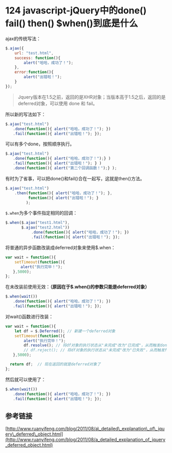 # 124 javascript-jQuery中的done\(\) fail\(\) then\(\) $when\(\)到底是什么

ajax的传统写法：

```javascript
$.ajax({
    url: "test.html",
    success: function(){
        alert("哈哈，成功了！");
    },
    error:function(){
        alert("出错啦！");
    }
});
```

> Jquery版本在1.5之前，返回的是XHR对象；当版本高于1.5之后，返回的是deferred对象，可以使用 done 和 fail。

所以新的写法如下：

```javascript
$.ajax("test.html")
　　.done(function(){ alert("哈哈，成功了！"); })
　　.fail(function(){ alert("出错啦！"); });
```

可以有多个done，按照顺序执行。

```javascript
$.ajax("test.html")
　　.done(function(){ alert("哈哈，成功了！");} )
　　.fail(function(){ alert("出错啦！"); } )
　　.done(function(){ alert("第二个回调函数！");} );
```

有时为了省事，可以把done\(\)和fail\(\)合在一起写，这就是then\(\)方法。

```javascript
$.ajax("test.html")
    .then(function(){ alert("哈哈，成功了！"); },
          function(){ alert("出错啦！"); }
         );
```

`$.when`为多个事件指定相同的回调：

```javascript
$.when($.ajax("test1.html"), 
       $.ajax("test2.html"))
　　        .done(function(){ alert("哈哈，成功了！"); })
　　        .fail(function(){ alert("出错啦！"); });
```

将普通的异步函数改装成deferred对象来使用$.when：

```javascript
var wait = function(){
    setTimeout(function(){
　　　　alert("执行完毕！");
　　},5000);
};
```

在未改装前使用无效：**（原因在于$.when\(\)的参数只能是deferred对象）**

```javascript
$.when(wait())
　　.done(function(){ alert("哈哈，成功了！"); })
　　.fail(function(){ alert("出错啦！"); });
```

对wait\(\)函数进行改装：

```javascript
var wait = function(){
    let df = $.Deferred(); // 新建一个deferred对象
    setTimeout(function(){
        alert("执行完毕！");
        df.resolve(); // 将df对象的执行状态从"未完成"改为"已完成"，从而触发done()方法。
        // df.reject(); // 将df对象的执行状态从"未完成"改为"已失败"，从而触发fail()方法。
　　},5000);

  return df;  // 现在返回的就是deferred对象了
};
```

然后就可以使用了：

```javascript
$.when(wait())
　　.done(function(){ alert("哈哈，成功了！"); })
　　.fail(function(){ alert("出错啦！"); });
```

## 参考链接

[http://www.ruanyifeng.com/blog/2011/08/a\_detailed\_explanation\_of\_jquery\_deferred\_object.html](http://www.ruanyifeng.com/blog/2011/08/a_detailed_explanation_of_jquery_deferred_object.html)

